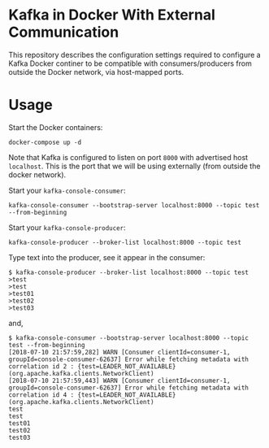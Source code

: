 # Kafka in Docker With External Communication

This repository describes the configuration settings required to configure a Kafka Docker continer to be compatible with consumers/producers from outside the Docker network, via host-mapped ports.

# Usage

Start the Docker containers:

```
docker-compose up -d
```

Note that Kafka is configured to listen on port `8000` with advertised host `localhost`.  This is the port that we will be using externally (from outside the docker network).

Start your `kafka-console-consumer`:

```
kafka-console-consumer --bootstrap-server localhost:8000 --topic test --from-beginning
```

Start your `kafka-console-producer`:

```
kafka-console-producer --broker-list localhost:8000 --topic test
```

Type text into the producer, see it appear in the consumer:

```
$ kafka-console-producer --broker-list localhost:8000 --topic test
>test
>test
>test01
>test02
>test03
```

and,

```
$ kafka-console-consumer --bootstrap-server localhost:8000 --topic test --from-beginning
[2018-07-10 21:57:59,282] WARN [Consumer clientId=consumer-1, groupId=console-consumer-62637] Error while fetching metadata with correlation id 2 : {test=LEADER_NOT_AVAILABLE} (org.apache.kafka.clients.NetworkClient)
[2018-07-10 21:57:59,443] WARN [Consumer clientId=consumer-1, groupId=console-consumer-62637] Error while fetching metadata with correlation id 4 : {test=LEADER_NOT_AVAILABLE} (org.apache.kafka.clients.NetworkClient)
test
test
test01
test02
test03
```
